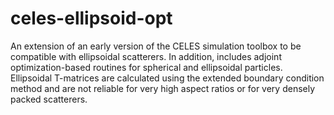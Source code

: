 # celes-ellipsoid-opt
 An extension of an early version of the CELES simulation toolbox to be compatible with ellipsoidal scatterers. In addition, includes adjoint optimization-based routines for spherical and ellipsoidal particles. Ellipsoidal T-matrices are calculated using the extended boundary condition method and are not reliable for very high aspect ratios or for very densely packed scatterers.
